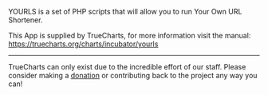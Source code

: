 YOURLS is a set of PHP scripts that will allow you to run Your Own URL Shortener.

This App is supplied by TrueCharts, for more information visit the manual: https://truecharts.org/charts/incubator/yourls

---

TrueCharts can only exist due to the incredible effort of our staff.
Please consider making a [donation](https://truecharts.org/docs/about/sponsor) or contributing back to the project any way you can!
